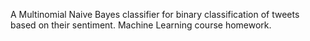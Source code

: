 A Multinomial Naive Bayes classifier for binary classification of tweets based on their sentiment. Machine Learning course homework. 
